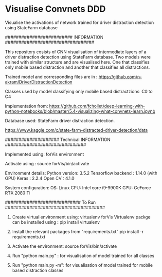 # Visualise Convnets DDD

Visualise the activations of network trained for driver distraction detection using StateFarm database 



######################### INFORMATION #################################


This repository cosists of CNN visualisation of intermediate layers of a driver distraction detection using StateFarm database. Two models were trained with similar structure and are visualised here. One that classifies only mobile based distraction and another that classifies all distractions.

Trained model and corresponding files are in : https://github.com/n-akram/DriverDistractionDetection

Classes used by model classifying only mobile based distractzions: C0 to C4

Implementation from: https://github.com/fchollet/deep-learning-with-python-notebooks/blob/master/5.4-visualizing-what-convnets-learn.ipynb


Database used: StateFarm driver distraction detection.

https://www.kaggle.com/c/state-farm-distracted-driver-detection/data


#################### Technical INFORMATION ##############################

Implemented using: forVis environment

Activate using : source forVis/bin/activate


Environment details:
Python version: 3.5.2
Tensorflow backend : 1.14.0 (with GPU)
Keras : 2.2.4
Open CV : 4.1.0

System configuration:
OS: Linux
CPU: Intel core i9-9900K
GPU: GeForce RTX 2080 Ti

############################ To Run #####################################

1. Create virtual environment using: 
    virtualenv forVis
    Virtualenv packge can be installed using : pip install virtualenv
    
2. Install the relevant packages from "requirements.txt"
    pip install -r requirements.txt

3. Activate the environment: 
    source forVis/bin/activate

4. Run "python main.py" : for visualisation of model trained for all classes

5. Run "python main.py -m": for visualisation of model trained for mobile based distraction classes
